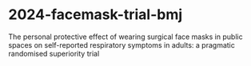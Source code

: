 # 2024-facemask-trial-bmj
The personal protective effect of wearing surgical face masks in public spaces on self-reported respiratory symptoms in adults: a pragmatic randomised superiority trial
